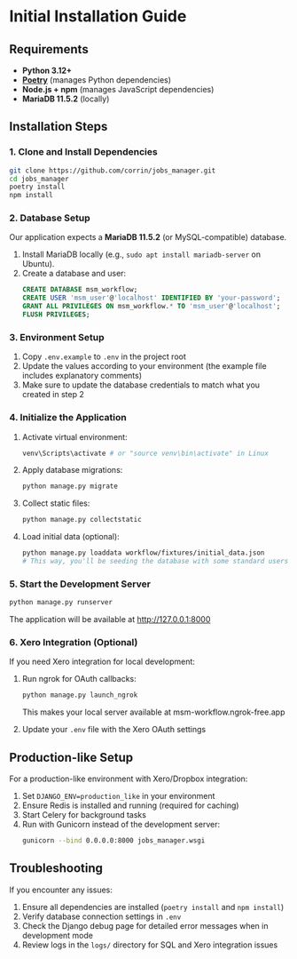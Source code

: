 # Initial Installation Guide

## Requirements

- **Python 3.12+**  
- **[Poetry](https://python-poetry.org/)** (manages Python dependencies)  
- **Node.js + npm** (manages JavaScript dependencies)  
- **MariaDB 11.5.2** (locally)

## Installation Steps

### 1. Clone and Install Dependencies

```bash
git clone https://github.com/corrin/jobs_manager.git
cd jobs_manager
poetry install
npm install
```

### 2. Database Setup

Our application expects a **MariaDB 11.5.2** (or MySQL-compatible) database.

1. Install MariaDB locally (e.g., `sudo apt install mariadb-server` on Ubuntu).
2. Create a database and user:
    ```sql
    CREATE DATABASE msm_workflow;
    CREATE USER 'msm_user'@'localhost' IDENTIFIED BY 'your-password';
    GRANT ALL PRIVILEGES ON msm_workflow.* TO 'msm_user'@'localhost';
    FLUSH PRIVILEGES;
    ```

### 3. Environment Setup

1. Copy `.env.example` to `.env` in the project root
2. Update the values according to your environment (the example file includes explanatory comments)
3. Make sure to update the database credentials to match what you created in step 2

### 4. Initialize the Application

1. Activate virtual environment:
    ```bash
    venv\Scripts\activate # or "source venv\bin\activate" in Linux
    ```

2. Apply database migrations:
    ```bash
    python manage.py migrate
    ```

3. Collect static files:
    ```bash
    python manage.py collectstatic
    ```

4. Load initial data (optional):
    ```bash
    python manage.py loaddata workflow/fixtures/initial_data.json
    # This way, you'll be seeding the database with some standard users, a default company and a default admin with credentials "defaultadmin@example.com:Default-admin-password"
    ```

### 5. Start the Development Server

```bash
python manage.py runserver
```

The application will be available at http://127.0.0.1:8000

### 6. Xero Integration (Optional)

If you need Xero integration for local development:

1. Run ngrok for OAuth callbacks:
    ```bash
    python manage.py launch_ngrok
    ```
    This makes your local server available at msm-workflow.ngrok-free.app

2. Update your `.env` file with the Xero OAuth settings

## Production-like Setup

For a production-like environment with Xero/Dropbox integration:

1. Set `DJANGO_ENV=production_like` in your environment
2. Ensure Redis is installed and running (required for caching)
3. Start Celery for background tasks
4. Run with Gunicorn instead of the development server:
    ```bash
    gunicorn --bind 0.0.0.0:8000 jobs_manager.wsgi
    ```

## Troubleshooting

If you encounter any issues:

1. Ensure all dependencies are installed (`poetry install` and `npm install`)
2. Verify database connection settings in `.env`
3. Check the Django debug page for detailed error messages when in development mode
4. Review logs in the `logs/` directory for SQL and Xero integration issues
